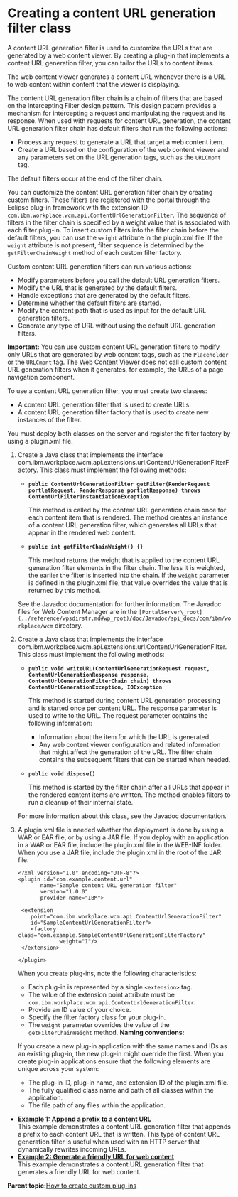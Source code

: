 # Creating a content URL generation filter class

A content URL generation filter is used to customize the URLs that are generated by a web content viewer. By creating a plug-in that implements a content URL generation filter, you can tailor the URLs to content items.

The web content viewer generates a content URL whenever there is a URL to web content within content that the viewer is displaying.

The content URL generation filter chain is a chain of filters that are based on the Intercepting Filter design pattern. This design pattern provides a mechanism for intercepting a request and manipulating the request and its response. When used with requests for content URL generation, the content URL generation filter chain has default filters that run the following actions:

-   Process any request to generate a URL that target a web content item.
-   Create a URL based on the configuration of the web content viewer and any parameters set on the URL generation tags, such as the `URLCmpnt` tag.

The default filters occur at the end of the filter chain.

You can customize the content URL generation filter chain by creating custom filters. These filters are registered with the portal through the Eclipse plug-in framework with the extension ID `com.ibm.workplace.wcm.api.ContentUrlGenerationFilter`. The sequence of filters in the filter chain is specified by a weight value that is associated with each filter plug-in. To insert custom filters into the filter chain before the default filters, you can use the `weight` attribute in the plugin.xml file. If the `weight` attribute is not present, filter sequence is determined by the `getFilterChainWeight` method of each custom filter factory.

Custom content URL generation filters can run various actions:

-   Modify parameters before you call the default URL generation filters.
-   Modify the URL that is generated by the default filters.
-   Handle exceptions that are generated by the default filters.
-   Determine whether the default filters are started.
-   Modify the content path that is used as input for the default URL generation filters.
-   Generate any type of URL without using the default URL generation filters.

**Important:** You can use custom content URL generation filters to modify only URLs that are generated by web content tags, such as the `Placeholder` or the `URLCmpnt` tag. The Web Content Viewer does not call custom content URL generation filters when it generates, for example, the URLs of a page navigation component.

To use a content URL generation filter, you must create two classes:

-   A content URL generation filter that is used to create URLs.
-   A content URL generation filter factory that is used to create new instances of the filter.

You must deploy both classes on the server and register the filter factory by using a plugin.xml file.

1.  Create a Java class that implements the interface com.ibm.workplace.wcm.api.extensions.url.ContentUrlGenerationFilterFactory. This class must implement the following methods:

    -   **`public ContentUrlGenerationFilter getFilter(RenderRequest portletRequest, RenderResponse portletResponse) throws ContentUrlFilterInstantiationException`**

        This method is called by the content URL generation chain once for each content item that is rendered. The method creates an instance of a content URL generation filter, which generates all URLs that appear in the rendered web content.

    -   **`public int getFilterChainWeight() {}`**

        This method returns the weight that is applied to the content URL generation filter elements in the filter chain. The less it is weighted, the earlier the filter is inserted into the chain. If the `weight` parameter is defined in the plugin.xml file, that value overrides the value that is returned by this method.

    See the Javadoc documentation for further information. The Javadoc files for Web Content Manager are in the `[PortalServer\_root](../reference/wpsdirstr.md#wp_root)/doc/Javadoc/spi_docs/com/ibm/workplace/wcm` directory.

2.  Create a Java class that implements the interface com.ibm.workplace.wcm.api.extensions.url.ContentUrlGenerationFilter. This class must implement the following methods:

    -   **`public void writeURL(ContentUrlGenerationRequest request, ContentUrlGenerationResponse response, ContentUrlGenerationFilterChain chain) throws ContentUrlGenerationException, IOException`**

        This method is started during content URL generation processing and is started once per content URL. The response parameter is used to write to the URL. The request parameter contains the following information:

        -   Information about the item for which the URL is generated.
        -   Any web content viewer configuration and related information that might affect the generation of the URL.
        The filter chain contains the subsequent filters that can be started when needed.

    -   **`public void dispose()`**

        This method is started by the filter chain after all URLs that appear in the rendered content items are written. The method enables filters to run a cleanup of their internal state.

    For more information about this class, see the Javadoc documentation.

3.  A plugin.xml file is needed whether the deployment is done by using a WAR or EAR file, or by using a JAR file. If you deploy with an application in a WAR or EAR file, include the plugin.xml file in the WEB-INF folder. When you use a JAR file, include the plugin.xml in the root of the JAR file.

    ```
    <?xml version="1.0" encoding="UTF-8"?>
    <plugin id="com.example.content.url"
           name="Sample content URL generation filter"
           version="1.0.0"
           provider-name="IBM">
           
     <extension
        point="com.ibm.workplace.wcm.api.ContentUrlGenerationFilter"
        id="SampleContentUrlGenerationFilter">
        <factory class="com.example.SampleContentUrlGenerationFilterFactory" 
                 weight="1"/>
     </extension>
    
    </plugin>
    ```

    When you create plug-ins, note the following characteristics:

    -   Each plug-in is represented by a single `<extension>` tag.
    -   The value of the extension point attribute must be `com.ibm.workplace.wcm.api.ContentUrlGenerationFilter`.
    -   Provide an ID value of your choice.
    -   Specify the filter factory class for your plug-in.
    -   The `weight` parameter overrides the value of the `getFilterChainWeight` method.
    **Naming conventions:**

    If you create a new plug-in application with the same names and IDs as an existing plug-in, the new plug-in might override the first. When you create plug-in applications ensure that the following elements are unique across your system:

    -   The plug-in ID, plug-in name, and extension ID of the plugin.xml file.
    -   The fully qualified class name and path of all classes within the application.
    -   The file path of any files within the application.

-   **[Example 1: Append a prefix to a content URL](../wcm/wcm_dev_api_urlgen_xmp1.md)**  
This example demonstrates a content URL generation filter that appends a prefix to each content URL that is written. This type of content URL generation filter is useful when used with an HTTP server that dynamically rewrites incoming URLs.
-   **[Example 2: Generate a friendly URL for web content ](../wcm/wcm_dev_api_urlgen_xmp2.md)**  
This example demonstrates a content URL generation filter that generates a friendly URL for web content.

**Parent topic:**[How to create custom plug-ins ](../wcm/wcm_dev_plugins.md)

